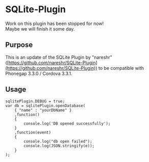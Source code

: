 SQLite-Plugin
=============

Work on this plugin has been stopped for now!  
Maybe we will finish it some day.

Purpose
---------
This is an update of the SQLite Plugin by "nareshr" ([https://github.com/nareshr/SQLite-Plugin](https://github.com/nareshr/SQLite-Plugin)) to be compatible with Phonegap 3.3.0 / Cordova 3.3.1.

Usage
-------
	sqlitePlugin.DEBUG = true;
	var db = sqlitePlugin.openDatabase(
		{ "name" : "yourDbName" }
		,function()
		{
		    console.log('DB opened successfully');
		}
		,function(event)
		{
		    console.log("db open failed");
		    console.log(JSON.stringify(e));
		}
	);